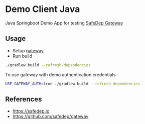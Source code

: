 # Demo Client Java
Java Springboot Demo App for testing [SafeDep Gateway](https://github.com/safedep/gateway)

## Usage

* Setup [gateway](https://github.com/safedep/gateway)
* Run build

```bash
./gradlew build --refresh-dependencies
```

To use gateway with demo authentication credentials

```bash
USE_GATEWAY_AUTH=true ./gradlew build --refresh-dependencies
```

## References

* https://safedep.io
* https://github.com/safedep/gateway
